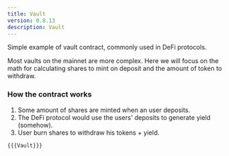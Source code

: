 ```yaml
---
title: Vault
version: 0.8.13
description: Vault
---
```


Simple example of vault contract, commonly used in DeFi protocols.

Most vaults on the mainnet are more complex. Here we will focus on the math for calculating shares to mint on deposit and the amount of token to withdraw.

### How the contract works

1. Some amount of shares are minted when an user deposits.
2. The DeFi protocol would use the users' deposits to generate yield (somehow).
3. User burn shares to withdraw his tokens + yield.

```solidity
{{{Vault}}}
```
